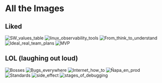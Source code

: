 All the Images
==============

Liked
-------

![SW_values_table](imgs/SW_values_table.jpg)
![linux_observability_tools](imgs/linux_observability_tools.png)
![From_think_to_understand](imgs/From_think_to_understand.jpg)
![Ideal_real_team_plans](imgs/Ideal_real_team_plans.png)
![MVP](imgs/MVP.png)

LOL (laughing out loud)
-------------------------

![Bosses](imgs/LOL/Bosses.gif)
![Bugs_everywhere](imgs/LOL/Bugs_everywhere.jpg)
![Internet_how_to](imgs/LOL/Internet_how_to.jpg)
![Ñapa_en_prod](imgs/LOL/Ñapa_en_prod.jpg)
![Standards](imgs/LOL/Standards.png)
![side_effect](imgs/LOL/side_effect.jpg)
![stages_of_debugging](imgs/LOL/stages_of_debugging.jpg)
